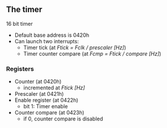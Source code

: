 ## The timer

16 bit timer
- Default base address is 0420h
- Can launch two interrupts:
    - Timer tick (at _Ftick = Fclk / prescaler [Hz]_)
    - Timer counter compare (at _Fcmp = Ftick / compare [Hz]_)

### Registers
- Counter (at 0420h)
    - incremented at _Ftick [Hz]_
- Prescaler (at 0421h)
- Enable register (at 0422h)
    - bit 1: Timer enable
- Counter compare (at 0423h)
    - if 0, counter compare is disabled

